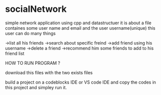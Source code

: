 # socialNetwork
simple network application using cpp and datastructuer 
it is about a file containes some user name and email and the user username(unique)
this user can do many things 

->list all his friends
->search about specific freind
->add friend using his username
->delete a friend
->recommend him some friends to add to his friend list

HOW TO RUN PROGRAM ?

download this files with the two exists files

build a project on a codeblocks IDE or VS code IDE
and copy the codes in this project and simpley run it.
